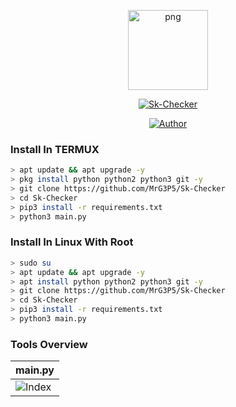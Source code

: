 <p align="center">
<img src="https://avatars.githubusercontent.com/u/57594747?s=400&u=da1eec8bf84a62a2ca11230d358dfac0bb000bcd&v=4" alt="png" width="128" height="128"/>
</p>
<p align="center">
<a href="#"><img title="Sk-Checker" src="https://img.shields.io/badge/Sk Checker-green?colorA=%23ff0000&colorB=%23017e40&style=for-the-badge"></a>
</p>
<p align="center">
<a href="https://github.com/MrG3P5"><img title="Author" src="https://img.shields.io/badge/Author-X MrG3P5-red.svg?style=for-the-badge&logo=github"></a>
</p>

### Install In TERMUX

```bash
> apt update && apt upgrade -y
> pkg install python python2 python3 git -y
> git clone https://github.com/MrG3P5/Sk-Checker
> cd Sk-Checker
> pip3 install -r requirements.txt
> python3 main.py
```

### Install In Linux With Root

```bash
> sudo su
> apt update && apt upgrade -y
> apt install python python2 python3 git -y
> git clone https://github.com/MrG3P5/Sk-Checker
> cd Sk-Checker
> pip3 install -r requirements.txt
> python3 main.py
```

### Tools Overview
|    main.py    |
| ------------- |
|![Index](https://j.top4top.io/p_2109dd7tb1.jpg)|
